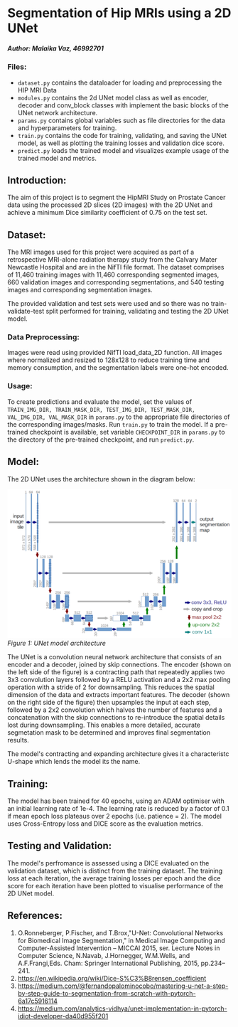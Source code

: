 # Segmentation of Hip MRIs using a 2D UNet
##### Author: Malaika Vaz, 46992701

### Files:
* `dataset.py` contains the dataloader for loading and preprocessing the HIP MRI Data
* `modules.py` contains the 2d UNet model class as well as encoder, decoder and conv_block classes with implement the basic blocks of the UNet network architecture.
* `params.py` contains global variables such as file directories for the data and hyperparameters for training.
* `train.py` contains the code for training, validating, and saving the UNet model, as well as plotting the training losses and validation dice score.
* `predict.py` loads the trained model and visualizes example usage of the trained model and metrics.

## Introduction:
The aim of this project is to segment the HipMRI Study on Prostate Cancer data using the processed 2D slices (2D images) with the 2D UNet and achieve a minimum Dice similarity coefficient of 0.75 on the test set.

## Dataset:
The MRI images used for this project were acquired as part of a retrospective MRI-alone radiation therapy study from the Calvary Mater Newcastle Hospital and are in the NifTI file format. The dataset comprises of 11,460 training images with 11,460 corresponding segmented images, 660 validation images and corresponding segmentations, and 540 testing images and corresponding segmentation images.

The provided validation and test sets were used and so there was no train-validate-test split performed for training, validating and testing the 2D UNet model.

### Data Preprocessing:
Images were read using provided NifTI load_data_2D function. All images where normalized and resized to 128x128 to reduce training time and memory consumption, and the segmentation labels were one-hot encoded.

### Usage:
To create predictions and evaluate the model, set the values of `TRAIN_IMG_DIR, TRAIN_MASK_DIR, TEST_IMG_DIR, TEST_MASK_DIR, VAL_IMG_DIR, VAL_MASK_DIR` in `params.py` to the appropriate file directories of the corresponding images/masks. Run `train.py` to train the model. If a pre-trained checkpoint is available, set variable `CHECKPOINT_DIR` in `params.py` to the directory of the pre-trained checkpoint, and run `predict.py`.

## Model:
The 2D UNet uses the architecture shown in the diagram below:

![UNet network architecture](readme-images/u-net-architecture.png)
*Figure 1: UNet model architecture*

The UNet is a convolution neural network architecture that consists of an encoder and a decoder, joined by skip connections. The encoder (shown on the left side of the figure) is a contracting path that repeatedly applies two 3x3 convolution layers followed by a RELU activation and a 2x2 max pooling operation with a stride of 2 for downsampling. This reduces the spatial dimension of the data and extracts important features. The decoder (shown on the right side of the figure) then upsamples the input at each step, followed by a 2x2 convolution which halves the number of features and a concatenation with the skip connections to re-introduce the spatial details lost during downsampling. This enables a more detailed, accurate segmetation mask to be determined and improves final segmentation results.  

The model's contracting and expanding architecture gives it a characteristc U-shape which lends the model its the name.

## Training:
The model has been trained for 40 epochs, using an ADAM optimiser with an initial learning rate of 1e-4. The learning rate is reduced by a factor of 0.1 if mean epoch loss plateaus over 2 epochs (i.e. patience = 2). The model uses Cross-Entropy loss and DICE score as the evaluation metrics.

## Testing and Validation:
The model's perfromance is assessed using a DICE evaluated on the validation dataset, which is distinct from the training dataset. The training loss at each iteration, the average training losses per epoch and the dice score for each iteration have been plotted to visualise performance of the 2D UNet model.

## References:
1. O.Ronneberger, P.Fischer, and T.Brox,"U-Net: Convolutional Networks for Biomedical Image Segmentation," in Medical Image Computing and Computer-Assisted Intervention – MICCAI 2015, ser. Lecture Notes in Computer Science, N.Navab, J.Hornegger, W.M.Wells, and A.F.Frangi,Eds. Cham: Springer International Publishing, 2015, pp.234–241.
2. https://en.wikipedia.org/wiki/Dice-S%C3%B8rensen_coefficient
3. https://medium.com/@fernandopalominocobo/mastering-u-net-a-step-by-step-guide-to-segmentation-from-scratch-with-pytorch-6a17c5916114 
4. https://medium.com/analytics-vidhya/unet-implementation-in-pytorch-idiot-developer-da40d955f201